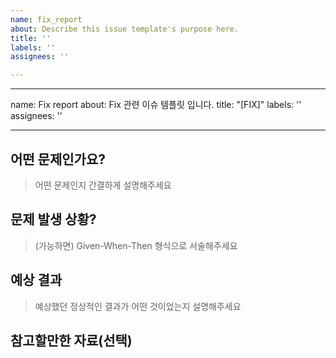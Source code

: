 ```yaml
---
name: fix_report
about: Describe this issue template's purpose here.
title: ''
labels: ''
assignees: ''

---
```


---
name: Fix report
about: Fix 관련 이슈 템플릿 입니다.
title: "[FIX]"
labels: ''
assignees: ''

---

## 어떤 문제인가요?

> 어떤 문제인지 간결하게 설명해주세요

## 문제 발생 상황?

> (가능하면) Given-When-Then 형식으로 서술해주세요

## 예상 결과

> 예상했던 정상적인 결과가 어떤 것이었는지 설명해주세요

## 참고할만한 자료(선택)
